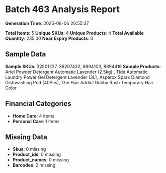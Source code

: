 # Batch 463 Analysis Report

**Generation Time**: 2025-08-06 20:55:37

**Total Items**: 5
**Unique SKUs**: 4
**Unique Products**: 4
**Total Available Quantity**: 235.00
**Near Expiry Products**: 0

## Sample Data
**Sample SKUs**: 32501227, 36207432, 8894103, 8894416
**Sample Products**: Ariel Powder Detergent Automatic Lavender (2.5kg) , Tide Automatic Laundry Power Gel Detergent Lavender (3L), Asperox Sparx Diamond Dishwashing Pod (40Pcs), The Hair Addict Rubby Rush Temporary Hair Color

## Financial Categories
- **Home Care**: 4 items
- **Personal Care**: 1 items

## Missing Data
- **Skus**: 0 missing
- **Product_ids**: 0 missing
- **Product_names**: 0 missing
- **Barcodes**: 2 missing
